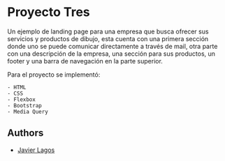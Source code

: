 
# Proyecto Tres

Un ejemplo de landing page para una empresa que busca ofrecer sus servicios y productos de dibujo, esta cuenta con una primera sección donde uno se puede comunicar directamente a través de mail, otra parte con una descripción de la empresa, una sección para sus productos, un footer y una barra de navegación en la parte superior.

Para el proyecto se implementó:

    - HTML
    - CSS
    - Flexbox
    - Bootstrap
    - Media Query



## Authors

- [Javier Lagos](https://www.linkedin.com/in/javier-lagos-nieto-557169220/)

